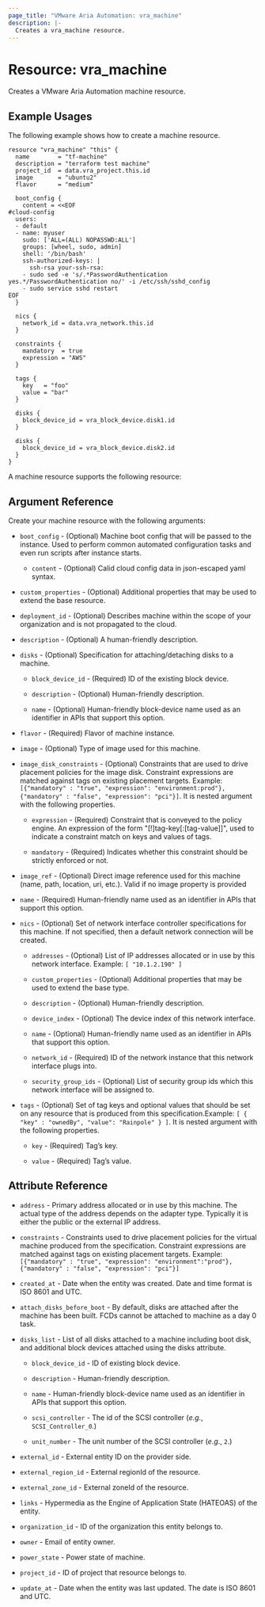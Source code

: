 ```yaml
---
page_title: "VMware Aria Automation: vra_machine"
description: |-
  Creates a vra_machine resource.
---
```


# Resource: vra_machine

Creates a VMware Aria Automation machine resource.

## Example Usages

The following example shows how to create a machine resource.

```hcl
resource "vra_machine" "this" {
  name        = "tf-machine"
  description = "terraform test machine"
  project_id  = data.vra_project.this.id
  image       = "ubuntu2"
  flavor      = "medium"

  boot_config {
    content = <<EOF
#cloud-config
  users:
  - default
  - name: myuser
    sudo: ['ALL=(ALL) NOPASSWD:ALL']
    groups: [wheel, sudo, admin]
    shell: '/bin/bash'
    ssh-authorized-keys: |
      ssh-rsa your-ssh-rsa:
    - sudo sed -e 's/.*PasswordAuthentication yes.*/PasswordAuthentication no/' -i /etc/ssh/sshd_config
    - sudo service sshd restart
EOF
  }

  nics {
    network_id = data.vra_network.this.id
  }

  constraints {
    mandatory  = true
    expression = "AWS"
  }

  tags {
    key   = "foo"
    value = "bar"
  }

  disks {
    block_device_id = vra_block_device.disk1.id
  }

  disks {
    block_device_id = vra_block_device.disk2.id
  }
}
```

A machine resource supports the following resource:

## Argument Reference

Create your machine resource with the following arguments:

* `boot_config` - (Optional)  Machine boot config that will be passed to the instance. Used to perform common automated configuration tasks and even run scripts after instance starts.

  * `content` - (Optional) Calid cloud config data in json-escaped yaml syntax.

* `custom_properties` - (Optional) Additional properties that may be used to extend the base resource.

* `deployment_id` - (Optional) Describes machine within the scope of your organization and is not propagated to the cloud.

* `description` - (Optional) A human-friendly description.

* `disks` - (Optional) Specification for attaching/detaching disks to a machine.

  * `block_device_id` - (Required) ID of the existing block device.

  * `description` - (Optional) Human-friendly description.

  * `name` - (Optional) Human-friendly block-device name used as an identifier in APIs that support this option.

* `flavor` - (Required) Flavor of machine instance.

* `image` - (Optional) Type of image used for this machine.

* `image_disk_constraints` - (Optional) Constraints that are used to drive placement policies for the image disk. Constraint expressions are matched against tags on existing placement targets. Example: `[{"mandatory" : "true", "expression": "environment:prod"}, {"mandatory" : "false", "expression": "pci"}]`. It is nested argument with the following properties.

  * `expression` - (Required) Constraint that is conveyed to the policy engine. An expression of the form "[!]tag-key[:[tag-value]]", used to indicate a constraint match on keys and values of tags.

  * `mandatory` - (Required) Indicates whether this constraint should be strictly enforced or not.

* `image_ref` - (Optional) Direct image reference used for this machine (name, path, location, uri, etc.). Valid if no image property is provided

* `name` - (Required) Human-friendly name used as an identifier in APIs that support this option.

* `nics` - (Optional) Set of network interface controller specifications for this machine. If not specified, then a default network connection will be created.

  * `addresses` - (Optional) List of IP addresses allocated or in use by this network interface.
                    Example: `[ "10.1.2.190" ]`

  * `custom_properties` - (Optional) Additional properties that may be used to extend the base type.

  * `description` - (Optional) Human-friendly description.

  * `device_index` - (Optional) The device index of this network interface.

  * `name` - (Optional) Human-friendly name used as an identifier in APIs that support this option.

  * `network_id` - (Required) ID of the network instance that this network interface plugs into.

  * `security_group_ids` - (Optional) List of security group ids which this network interface will be assigned to.

* `tags` - (Optional) Set of tag keys and optional values that should be set on any resource that is produced from this specification.Example: `[ { "key" : "ownedBy", "value": "Rainpole" } ]`. It is nested argument with the following properties.

  * `key` - (Required) Tag’s key.

  * `value` - (Required) Tag’s value.

## Attribute Reference

* `address` - Primary address allocated or in use by this machine. The actual type of the address depends on the adapter type. Typically it is either the public or the external IP address.

* `constraints` - Constraints used to drive placement policies for the virtual machine produced from the specification. Constraint expressions are matched against tags on existing placement targets. Example: `[{"mandatory" : "true", "expression": "environment":"prod"}, {"mandatory" : "false", "expression": "pci"}]`

* `created_at` - Date when the entity was created. Date and time format is ISO 8601 and UTC.

* `attach_disks_before_boot` - By default, disks are attached after the machine has been built. FCDs cannot be attached to machine as a day 0 task.

* `disks_list` - List of all disks attached to a machine including boot disk, and additional block devices attached using the disks attribute.

  * `block_device_id` - ID of existing block device.

  * `description` - Human-friendly description.

  * `name` - Human-friendly block-device name used as an identifier in APIs that support this option.

  * `scsi_controller` - The id of the SCSI controller (_e.g_., `SCSI_Controller_0`.)

  * `unit_number` - The unit number of the SCSI controller (_e.g_., `2`.)

* `external_id` - External entity ID on the provider side.

* `external_region_id` - External regionId of the resource.

* `external_zone_id` - External zoneId of the resource.

* `links` - Hypermedia as the Engine of Application State (HATEOAS) of the entity.

* `organization_id` - ID of the organization this entity belongs to.

* `owner` - Email of entity owner.

* `power_state` - Power state of machine.

* `project_id` - ID of project that resource belongs to.

* `update_at` - Date when the entity was last updated. The date is ISO 8601 and UTC.

